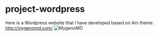 # project-wordpress
Here is a Wordpress website that I have developed based on Airi theme.
http://mygenomd.com/
![MygenoMD](https://user-images.githubusercontent.com/74316365/104230065-59c17e00-544d-11eb-8379-f45ba9e785d3.PNG)
